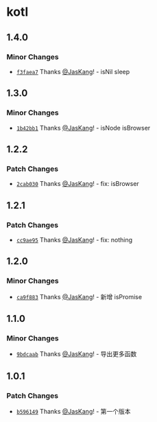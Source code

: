 # kotl

## 1.4.0

### Minor Changes

- [`f3faea7`](https://github.com/JasKang/kotl/commit/f3faea7d8b26e0382fe2f6c54fe384af0248c699) Thanks [@JasKang](https://github.com/JasKang)! - isNil sleep

## 1.3.0

### Minor Changes

- [`1b42bb1`](https://github.com/JasKang/kotl/commit/1b42bb1efb81b425c838d2ef9dd0b57d27e955f4) Thanks [@JasKang](https://github.com/JasKang)! - isNode isBrowser

## 1.2.2

### Patch Changes

- [`2cab030`](https://github.com/JasKang/kotl/commit/2cab0305d8f0f034bd239a292edcc76842c59543) Thanks [@JasKang](https://github.com/JasKang)! - fix: isBrowser

## 1.2.1

### Patch Changes

- [`cc9ae95`](https://github.com/JasKang/kotl/commit/cc9ae953a42064266ea66ff64033bb586563dc61) Thanks [@JasKang](https://github.com/JasKang)! - fix: nothing

## 1.2.0

### Minor Changes

- [`ca9f883`](https://github.com/JasKang/kotl/commit/ca9f883e4d69c6c9eac17ef797231be2ec63c69c) Thanks [@JasKang](https://github.com/JasKang)! - 新增 isPromise

## 1.1.0

### Minor Changes

- [`9bdcaab`](https://github.com/JasKang/kotl/commit/9bdcaaba18e0237eb8a9097bbe8b77b7c966ddd2) Thanks [@JasKang](https://github.com/JasKang)! - 导出更多函数

## 1.0.1

### Patch Changes

- [`b596149`](https://github.com/JasKang/kotl/commit/b59614972c0c3191e20cfb60cf1577abab253696) Thanks [@JasKang](https://github.com/JasKang)! - 第一个版本
